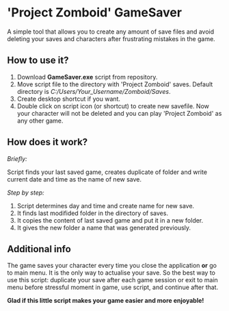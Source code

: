 # 'Project Zomboid' GameSaver

A simple tool that allows you to create any amount of save files and avoid deleting your saves and characters after frustrating mistakes in the game.

## How to use it?
1. Download **GameSaver.exe** script from repository.
2. Move script file to the directory with 'Project Zomboid' saves. Default directory is *C:/Users/Your_Username/Zomboid/Saves*.
3. Create desktop shortcut if you want.
4. Double click on script icon (or shortcut) to create new savefile. Now your character will not be deleted and you can play 'Project Zomboid' as any other game.

## How does it work?
*Briefly:*

Script finds your last saved game, creates duplicate of folder and write current date and time as the name of new save. 

*Step by step:*
1. Script determines day and time and create name for new save.
2. It finds last modifided folder in the directory of saves.
3. It copies the content of last saved game and put it in a new folder.
4. It gives the new folder a name that was generated previously.

## Additional info
The game saves your character every time you close the application **or** go to main menu. It is the only way to actualise your save. So the best way to use this script: duplicate your save after each game session or exit to main menu before stressful moment in game, use script, and continue after that. 

**Glad if this little script makes your game easier and more enjoyable!**

